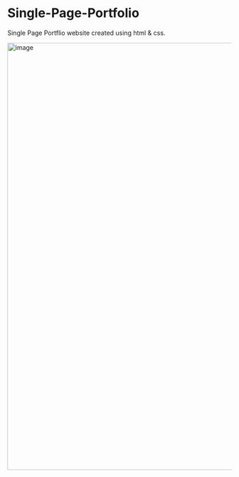 # Single-Page-Portfolio
Single Page Portflio website created using html &amp; css.

<img width="960" alt="image" src="https://github.com/Vinay-Umriwad/Single-Page-Portfolio/assets/125961987/91a8cc0e-a46c-4ffa-8cc6-6f9d8d1fdef8">

